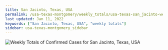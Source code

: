 ```yaml
---
title: San Jacinto, Texas, USA
permalink: /usa-texas-montgomery/weekly_totals/usa-texas-san_jacinto-weekly_totals.html
last_updated: Jan 11, 2022
keywords: ["San Jacinto, Texas, USA", "weekly totals"]
sidebar: usa-texas-montgomery_sidebar
---
```


![Weekly Totals of Confirmed Cases for San Jacinto, Texas, USA](/covid_tracker/images/graphs/usa-texas-san_jacinto-weekly_totals_graph.png)
